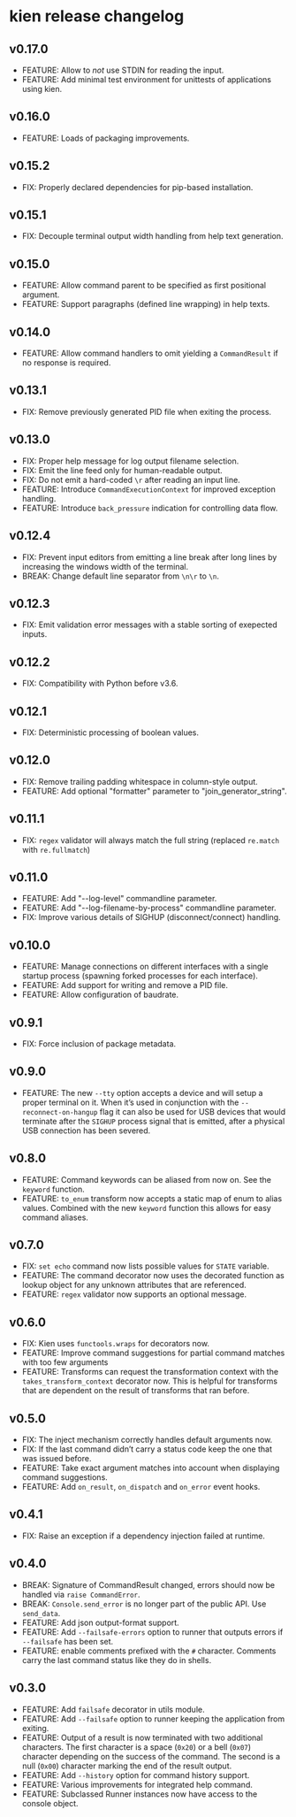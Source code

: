 # kien release changelog

## v0.17.0

* FEATURE: Allow to *not* use STDIN for reading the input.
* FEATURE: Add minimal test environment for unittests of applications using kien.


## v0.16.0

* FEATURE: Loads of packaging improvements.


## v0.15.2

* FIX:     Properly declared dependencies for pip-based installation.


## v0.15.1

* FIX:     Decouple terminal output width handling from help text generation.


## v0.15.0

* FEATURE: Allow command parent to be specified as first positional argument.
* FEATURE: Support paragraphs (defined line wrapping) in help texts.


## v0.14.0

* FEATURE: Allow command handlers to omit yielding a `CommandResult` if no response is required.


## v0.13.1

* FIX:     Remove previously generated PID file when exiting the process.


## v0.13.0

* FIX:     Proper help message for log output filename selection.
* FIX:     Emit the line feed only for human-readable output.
* FIX:     Do not emit a hard-coded `\r` after reading an input line.
* FEATURE: Introduce `CommandExecutionContext` for improved exception handling.
* FEATURE: Introduce `back_pressure` indication for controlling data flow.


## v0.12.4

* FIX:     Prevent input editors from emitting a line break after long lines by increasing the
           windows width of the terminal.
* BREAK:   Change default line separator from `\n\r` to `\n`.


## v0.12.3

* FIX:     Emit validation error messages with a stable sorting of exepected inputs.


## v0.12.2

* FIX:     Compatibility with Python before v3.6.


## v0.12.1

* FIX:     Deterministic processing of boolean values.


## v0.12.0

* FIX:     Remove trailing padding whitespace in column-style output.
* FEATURE: Add optional "formatter" parameter to "join_generator_string".


## v0.11.1

* FIX:     `regex` validator will always match the full string
           (replaced `re.match` with `re.fullmatch`)

## v0.11.0

* FEATURE: Add "--log-level" commandline parameter.
* FEATURE: Add "--log-filename-by-process" commandline parameter.
* FIX:     Improve various details of SIGHUP (disconnect/connect) handling.

## v0.10.0

* FEATURE: Manage connections on different interfaces with a single startup process
           (spawning forked processes for each interface).
* FEATURE: Add support for writing and remove a PID file.
* FEATURE: Allow configuration of baudrate.

## v0.9.1

* FIX:     Force inclusion of package metadata.

## v0.9.0

* FEATURE: The new `--tty` option accepts a device and will setup a proper terminal on it.
           When it’s used in conjunction with the `--reconnect-on-hangup` flag it can
           also be used for USB devices that would terminate after the `SIGHUP` process
           signal that is emitted, after a physical USB connection has been severed. 

## v0.8.0

* FEATURE: Command keywords can be aliased from now on. See the `keyword` function.
* FEATURE: `to_enum` transform now accepts a static map of enum to alias values. 
           Combined with the new `keyword` function this allows for easy 
           command aliases.  

## v0.7.0

* FIX:     `set echo` command now lists possible values for `STATE` variable.
* FEATURE: The command decorator now uses the decorated function as lookup object for 
           any unknown attributes that are referenced.
* FEATURE: `regex` validator now supports an optional message.

## v0.6.0

* FIX:     Kien uses `functools.wraps` for decorators now.
* FEATURE: Improve command suggestions for partial command matches with too few arguments
* FEATURE: Transforms can request the transformation context with the `takes_transform_context` 
           decorator now. This is helpful for transforms that are dependent on the result of
           transforms that ran before.

## v0.5.0

* FIX:     The inject mechanism correctly handles default arguments now.
* FIX:     If the last command didn’t carry a status code keep the one that was issued before.
* FEATURE: Take exact argument matches into account when displaying command suggestions.
* FEATURE: Add `on_result`, `on_dispatch` and `on_error` event hooks.

## v0.4.1

* FIX:     Raise an exception if a dependency injection failed at runtime.

## v0.4.0
  
* BREAK:   Signature of CommandResult changed, errors should now be handled 
           via `raise CommandError`.
* BREAK:   `Console.send_error` is no longer part of the public API. Use `send_data`.
* FEATURE: Add json output-format support.
* FEATURE: Add `--failsafe-errors` option to runner that outputs errors
           if `--failsafe` has been set.
* FEATURE: enable comments prefixed with the `#` character. Comments carry the last 
           command status like they do in shells.

## v0.3.0
  
* FEATURE: Add `failsafe` decorator in utils module.
* FEATURE: Add `--failsafe` option to runner keeping the application from exiting.
* FEATURE: Output of a result is now terminated with two additional characters.
           The first character is a space (`0x20`) or a bell (`0x07`) character depending
           on the success of the command. The second is a null (`0x00`) character marking
           the end of the result output.
* FEATURE: Add `--history` option for command history support.
* FEATURE: Various improvements for integrated help command.
* FEATURE: Subclassed Runner instances now have access to the console object.

